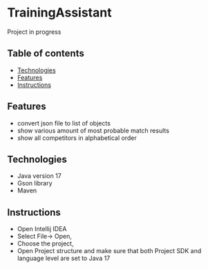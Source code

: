 # TrainingAssistant 
Project in progress

## Table of contents
* [Technologies](#technologies)
* [Features](#features)
* [Instructions](#instrictions)

## Features
* convert json file to list of objects
* show various amount of most probable match results
* show all competitors in alphabetical order

## Technologies
* Java version 17
* Gson library
* Maven



## Instructions
* Open Intellij IDEA 
* Select File-> Open,
* Choose the project,
* Open Project structure and make sure that both Project SDK and language level are set to Java 17






